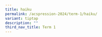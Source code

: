 ```yaml
---
title: haiku
permalink: /acspression-2024/term-1/haiku/
variant: tiptap
description: ""
third_nav_title: Term 1
---
```

